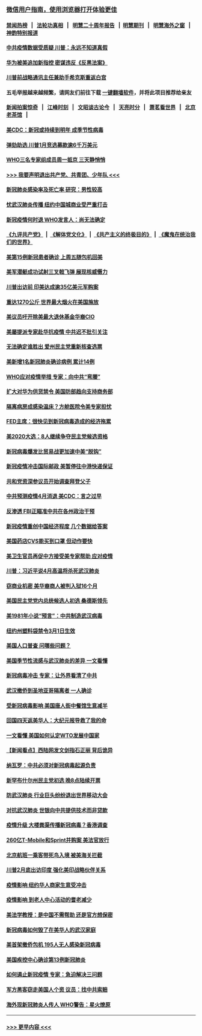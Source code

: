 ### [微信用户指南，使用浏览器打开体验更佳](https://github.com/gfw-breaker/banned-news1/blob/master/indexes/wechat-guide.md?t=0)
#### [禁闻热榜](热点新闻.md?t=0)  &nbsp;&nbsp;|&nbsp;&nbsp; [法轮功真相](https://github.com/gfw-breaker/truth/blob/master/README.md?t=0) &nbsp;&nbsp;|&nbsp;&nbsp; [明慧二十周年报告](https://github.com/gfw-breaker/mh-reports/blob/master/README.md?t=0) &nbsp;&nbsp;|&nbsp;&nbsp;[明慧期刊](https://github.com/gfw-breaker/mh-qikan) &nbsp;&nbsp;|&nbsp;&nbsp; [明慧海外之窗](https://github.com/gfw-breaker/mh-news/blob/master/README.md?t=0) &nbsp;&nbsp;|&nbsp;&nbsp; [神韵特别报道](https://github.com/gfw-breaker/mh-news/blob/master/shenyun.md?t=0)
#### [中共疫情数据受质疑 川普：永远不知道真假](../pages/nsc412/n11867195.md?t=02140744) 
#### [华为被美追加新指控 密谋违反《反黑法案》](../pages/nsc412/n11867191.md?t=02140744) 
#### [川普前战略通讯主任兼助手希克斯重返白宫](../pages/nsc412/n11867104.md?t=02140744) 
#### 五毛举报越来越频繁，请网友们前往下载 [一键翻墙软件](https://github.com/gfw-breaker/ssr-accounts)，并将此项目推荐给亲友
#### [新闻拍案惊奇](https://github.com/gfw-breaker/banned-news1/blob/master/pages/link4.md) &nbsp;&nbsp;|&nbsp;&nbsp; [江峰时刻](https://github.com/gfw-breaker/banned-news1/blob/master/pages/link4.md) &nbsp;&nbsp;|&nbsp;&nbsp; [文昭谈古论今](https://github.com/gfw-breaker/banned-news1/blob/master/pages/link4.md) &nbsp;&nbsp;|&nbsp;&nbsp; [天亮时分](https://github.com/gfw-breaker/banned-news1/blob/master/pages/link4.md) &nbsp;&nbsp;|&nbsp;&nbsp; [萧茗看世界](https://github.com/gfw-breaker/banned-news1/blob/master/pages/link4.md) &nbsp;&nbsp;|&nbsp;&nbsp; [北京老茶馆](https://github.com/gfw-breaker/banned-news1/blob/master/pages/link4.md) &nbsp;&nbsp;|&nbsp;&nbsp; 
#### [美CDC：新冠或持续到明年 成季节性病毒](../pages/nsc412/n11867279.md?t=02140744) 
#### [弹劾助选 川普1月竞选募款逾6千万美元](../pages/nsc412/n11866950.md?t=02140744) 
#### [WHO三名专家组成员周一抵京 三天静悄悄](../pages/nsc412/n11866947.md?t=02140744) 
#### [>>> 我要声明退出共产党、共青团、少年队 <<<](https://github.com/begood0513/goodnews/blob/master/quit/letter.md) 
#### [新冠肺炎感染率及死亡率 研究：男性较高](../pages/nsc412/n11866956.md?t=02140744) 
#### [忧武汉肺炎传播 纽约中国城商业受严重打击](../pages/nsc412/n11866902.md?t=02140744) 
#### [新冠疫情何时退 WHO发言人：尚无法确定](../pages/nsc412/n11866864.md?t=02140744) 
#### [《九评共产党》](https://github.com/begood0513/9ping.md/blob/master/README.md) &nbsp;|&nbsp; [《解体党文化》](../../../../jtdwh.md/blob/master/README.md)  &nbsp;|&nbsp; [《共产主义的终极目的》](../../../../gczydzjmd.md/blob/master/README.md) &nbsp;|&nbsp; [《魔鬼在统治我们的世界》](../../../../mgztzwmdsj.md/blob/master/README.md) 
#### [美第15例新冠患者确诊 上周五随包机回美](../pages/nsc412/n11866852.md?t=02140744) 
#### [美军潜艇成功试射三叉戟飞弹 展现核威慑力](../pages/nsc412/n11866046.md?t=02140744) 
#### [川普出访前 印美达成逾35亿美元军购案](../pages/nsc412/n11865444.md?t=02140744) 
#### [重达1270公斤 世界最大烟火在美国施放](../pages/nsc412/n11865198.md?t=02140744) 
#### [美议员吁开除美最大退休基金华裔CIO](../pages/nsc412/n11865230.md?t=02140744) 
#### [美屡提派专家赴华抗疫情 中共迟不批引关注](../pages/nsc412/n11864719.md?t=02140744) 
#### [无法确定谁胜出 爱州民主党重新核查选票](../pages/nsc412/n11864830.md?t=02140744) 
#### [美新增1名新冠肺炎确诊病例 累计14例](../pages/nsc412/n11864893.md?t=02140744) 
#### [WHO应对疫情举措 专家：向中共“弯腰”](../pages/nsc412/n11864727.md?t=02140744) 
#### [扩大对华为供货禁令 美国防部趋向支持商务部](../pages/nsc412/n11864773.md?t=02140744) 
#### [隔离病房成感染温床？方舱医院令美专家担忧](../pages/nsc412/n11864575.md?t=02140744) 
#### [FED主席：很快见到新冠病毒造成的经济拖累](../pages/nsc412/n11864507.md?t=02140744) 
#### [美2020大选：8人继续争夺民主党候选资格](../pages/nsc412/n11864327.md?t=02140744) 
#### [新冠病毒爆发比贸易战更加速中美“脱钩”](../pages/nsc412/n11864470.md?t=02140744) 
#### [新冠疫情冲击国际邮政 美暂停往中港快递保证](../pages/nsc412/n11864207.md?t=02140744) 
#### [共和党资深参议员开始调查拜登父子](../pages/nsc412/n11863984.md?t=02140744) 
#### [中共预测疫情4月消退 美CDC：言之过早](../pages/nsc412/n11864310.md?t=02140744) 
#### [反渗透 FBI正瞄准中共在各州政治干预](../pages/nsc412/n11864300.md?t=02140744) 
#### [新冠疫情重创中国经济程度 几个数据给答案](../pages/nsc412/n11864203.md?t=02140744) 
#### [美国药店CVS能买到口罩 但动作要快](../pages/nsc412/n11862438.md?t=02140744) 
#### [美卫生官员再促中方接受美专家帮助 应对疫情](../pages/nsc412/n11864043.md?t=02140744) 
#### [川普：习近平说4月高温将杀死武汉肺炎](../pages/nsc412/n11860814.md?t=02140744) 
#### [窃商业机密 美华裔商人被判入狱16个月](../pages/nsc412/n11863911.md?t=02140744) 
#### [美国民主党党内总统候选人初选 桑德斯领先](../pages/nsc412/n11863475.md?t=02140744) 
#### [美1981年小说“预言”：中共制造武汉病毒](../pages/nsc412/n11863306.md?t=02140744) 
#### [纽约州塑料袋禁令3月1日生效](../pages/nsc412/n11862832.md?t=02140744) 
#### [美国人口普查  问哪些问题？](../pages/nsc412/n11862808.md?t=02140744) 
#### [美国季节性流感与武汉肺炎的差异 一文看懂](../pages/nsc412/n11862428.md?t=02140744) 
#### [新冠病毒冲击 专家：让外界看清了中共](../pages/nsc412/n11862280.md?t=02140744) 
#### [武汉撤侨到圣地亚哥隔离者 一人确诊](../pages/nsc412/n11862460.md?t=02140744) 
#### [受新冠病毒影响 美国唐人街中餐馆生意减半](../pages/nsc412/n11861940.md?t=02140744) 
#### [回国四天返美华人：大纪元报导救了我的命](../pages/nsc412/n11862181.md?t=02140744) 
#### [一文看懂 美国如何认定WTO发展中国家](../pages/nsc412/n11862051.md?t=02140744) 
#### [【新闻看点】西陆网发文剑指石正丽 背后诡异](../pages/nsc412/n11861792.md?t=02140744) 
#### [纳瓦罗：中共必须对新冠病毒起源负责](../pages/nsc412/n11861810.md?t=02140744) 
#### [新罕布什尔州民主党初选 晚8点陆续开票](../pages/nsc412/n11861872.md?t=02140744) 
#### [防武汉肺炎 行业巨头纷纷退出世界移动大会](../pages/nsc412/n11861795.md?t=02140744) 
#### [对抗武汉肺炎 世银向中共提供技术而非贷款](../pages/nsc412/n11861652.md?t=02140744) 
#### [疫情升级 大楼粪渠传播新冠病毒？香港调查](../pages/nsc412/n11861556.md?t=02140744) 
#### [260亿T-Mobile和Sprint并购案 美法官放行](../pages/nsc412/n11861511.md?t=02140744) 
#### [北京航班一乘客带死鸟入境 被美海关拦截](../pages/nsc412/n11861317.md?t=02140744) 
#### [川普2月底出访印度 强化美印战略伙伴关系](../pages/nsc412/n11860557.md?t=02140744) 
#### [疫情影响  纽约华人商家生意受冲击](../pages/nsc412/n11860284.md?t=02140744) 
#### [疫情影响  到老人中心活动的耆老减少](../pages/nsc412/n11860199.md?t=02140744) 
#### [美法学教授：是中国不需帮助 还是官方想保密](../pages/nsc412/n11859492.md?t=02140744) 
#### [新冠病毒如何毁了在美华人的武汉家庭](../pages/nsc412/n11859524.md?t=02140744) 
#### [美首架撤侨包机 195人无人感染新冠病毒](../pages/nsc412/n11859908.md?t=02140744) 
#### [美国疾控中心确诊第13例新冠肺炎](../pages/nsc412/n11859966.md?t=02140744) 
#### [如何遏止新冠疫情 专家：急迫解决三问题](../pages/nsc412/n11859685.md?t=02140744) 
#### [军方黑客窃走美国人个资 议员：找中共索赔](../pages/nsc412/n11859371.md?t=02140744) 
#### [海外现新冠肺炎人传人 WHO警告：星火燎原](../pages/nsc412/n11859252.md?t=02140744) 

----
#### [ >>> 更早内容 <<< ](../indexes/nsc412-earlier.md)
